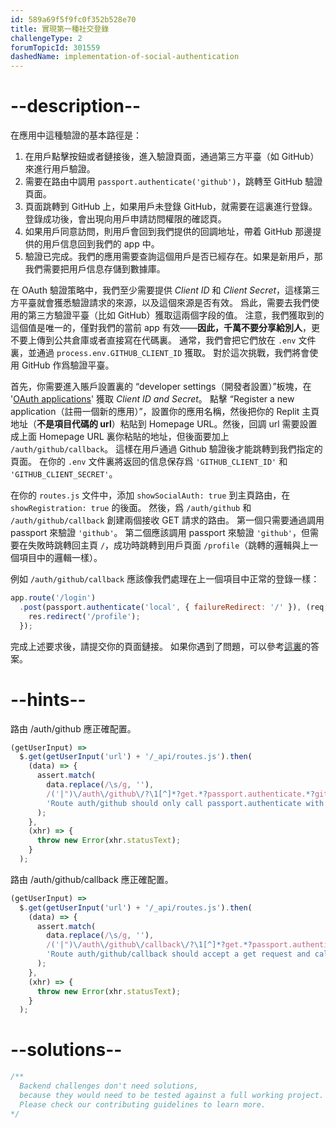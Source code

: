 ```yaml
---
id: 589a69f5f9fc0f352b528e70
title: 實現第一種社交登錄
challengeType: 2
forumTopicId: 301559
dashedName: implementation-of-social-authentication
---
```


# --description--

在應用中這種驗證的基本路徑是：

1.  在用戶點擊按鈕或者鏈接後，進入驗證頁面，通過第三方平臺（如 GitHub）來進行用戶驗證。
2.  需要在路由中調用 `passport.authenticate('github')`，跳轉至 GitHub 驗證頁面。
3.  頁面跳轉到 GitHub 上，如果用戶未登錄 GitHub，就需要在這裏進行登錄。 登錄成功後，會出現向用戶申請訪問權限的確認頁。
4.  如果用戶同意訪問，則用戶會回到我們提供的回調地址，帶着 GitHub 那邊提供的用戶信息回到我們的 app 中。
5.  驗證已完成。我們的應用需要查詢這個用戶是否已經存在。如果是新用戶，那我們需要把用戶信息存儲到數據庫。

在 OAuth 驗證策略中，我們至少需要提供 *Client ID* 和 *Client Secret*，這樣第三方平臺就會獲悉驗證請求的來源，以及這個來源是否有效。 爲此，需要去我們使用的第三方驗證平臺（比如 GitHub）獲取這兩個字段的值。 注意，我們獲取到的這個值是唯一的，僅對我們的當前 app 有效——**因此，千萬不要分享給別人**，更不要上傳到公共倉庫或者直接寫在代碼裏。 通常，我們會把它們放在 `.env` 文件裏，並通過 `process.env.GITHUB_CLIENT_ID` 獲取。 對於這次挑戰，我們將會使用 GitHub 作爲驗證平臺。

首先，你需要進入賬戶設置裏的 “developer settings（開發者設置）”板塊，在 '[OAuth applications](https://github.com/settings/developers)' 獲取 *Client ID and Secret*。 點擊 “Register a new application（註冊一個新的應用）”，設置你的應用名稱，然後把你的 Replit 主頁地址（**不是項目代碼的 url**）粘貼到 Homepage URL。然後，回調 url 需要設置成上面 Homepage URL 裏你粘貼的地址，但後面要加上 `/auth/github/callback`。 這樣在用戶通過 Github 驗證後才能跳轉到我們指定的頁面。 在你的 `.env` 文件裏將返回的信息保存爲 `'GITHUB_CLIENT_ID'` 和 `'GITHUB_CLIENT_SECRET'`。

在你的 `routes.js` 文件中，添加 `showSocialAuth: true` 到主頁路由，在 `showRegistration: true` 的後面。 然後，爲 `/auth/github` 和 `/auth/github/callback` 創建兩個接收 GET 請求的路由。 第一個只需要通過調用 passport 來驗證 `'github'`。 第二個應該調用 passport 來驗證 `'github'`，但需要在失敗時跳轉回主頁 `/`，成功時跳轉到用戶頁面 `/profile`（跳轉的邏輯與上一個項目中的邏輯一樣）。

例如 `/auth/github/callback` 應該像我們處理在上一個項目中正常的登錄一樣：

```js
app.route('/login')
  .post(passport.authenticate('local', { failureRedirect: '/' }), (req,res) => {
    res.redirect('/profile');
  });
```

完成上述要求後，請提交你的頁面鏈接。 如果你遇到了問題，可以參考[這裏](https://gist.github.com/camperbot/1f7f6f76adb178680246989612bea21e)的答案。

# --hints--

路由 /auth/github 應正確配置。

```js
(getUserInput) =>
  $.get(getUserInput('url') + '/_api/routes.js').then(
    (data) => {
      assert.match(
        data.replace(/\s/g, ''),
        /('|")\/auth\/github\/?\1[^]*?get.*?passport.authenticate.*?github/gi,
        'Route auth/github should only call passport.authenticate with github'
      );
    },
    (xhr) => {
      throw new Error(xhr.statusText);
    }
  );
```

路由 /auth/github/callback 應正確配置。

```js
(getUserInput) =>
  $.get(getUserInput('url') + '/_api/routes.js').then(
    (data) => {
      assert.match(
        data.replace(/\s/g, ''),
        /('|")\/auth\/github\/callback\/?\1[^]*?get.*?passport.authenticate.*?github.*?failureRedirect:("|')\/\2/gi,
        'Route auth/github/callback should accept a get request and call passport.authenticate for github with a failure redirect to home'
      );
    },
    (xhr) => {
      throw new Error(xhr.statusText);
    }
  );
```

# --solutions--

```js
/**
  Backend challenges don't need solutions, 
  because they would need to be tested against a full working project. 
  Please check our contributing guidelines to learn more.
*/
```
